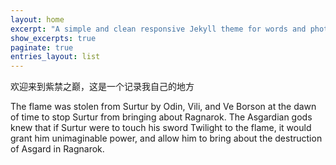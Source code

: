 ```yaml
---
layout: home
excerpt: "A simple and clean responsive Jekyll theme for words and photos."
show_excerpts: true
paginate: true
entries_layout: list
---
```



欢迎来到紫禁之巅，这是一个记录我自己的地方

> 
The flame was stolen from Surtur by Odin, Vili, and Ve Borson at the dawn of time to stop Surtur from bringing about Ragnarok. The Asgardian gods knew that if Surtur were to touch his sword Twilight to the flame, it would grant him unimaginable power, and allow him to bring about the destruction of Asgard in Ragnarok.